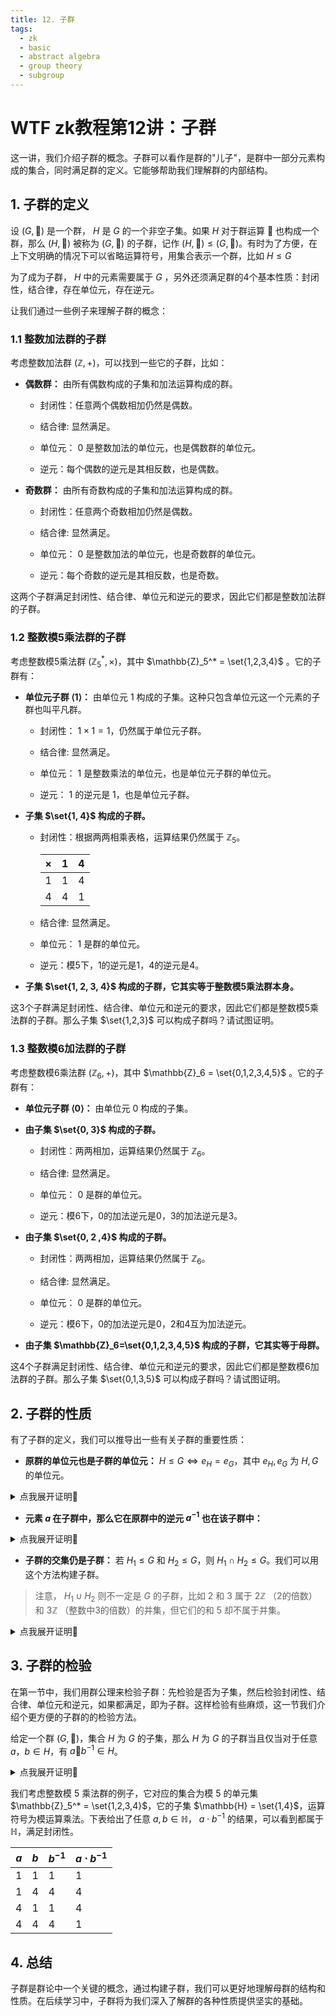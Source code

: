 ```yaml
---
title: 12. 子群
tags:
  - zk
  - basic
  - abstract algebra
  - group theory
  - subgroup
---
```


# WTF zk教程第12讲：子群

这一讲，我们介绍子群的概念。子群可以看作是群的"儿子"，是群中一部分元素构成的集合，同时满足群的定义。它能够帮助我们理解群的内部结构。

## 1. 子群的定义

设 $(G, 🐔)$ 是一个群， $H$ 是 $G$ 的一个非空子集。如果 $H$ 对于群运算 $🐔$ 也构成一个群，那么 $(H, 🐔)$ 被称为 $(G, 🐔)$ 的子群，记作 $(H, 🐔) \leq (G, 🐔)$。有时为了方便，在上下文明确的情况下可以省略运算符号，用集合表示一个群，比如 $H \leq G$

为了成为子群， $H$ 中的元素需要属于 $G$ ，另外还须满足群的4个基本性质：封闭性，结合律，存在单位元，存在逆元。

让我们通过一些例子来理解子群的概念：

### 1.1 整数加法群的子群

考虑整数加法群 $(\mathbb{Z}, +)$，可以找到一些它的子群，比如：

- **偶数群：** 由所有偶数构成的子集和加法运算构成的群。

  - 封闭性：任意两个偶数相加仍然是偶数。

  - 结合律: 显然满足。
  
  - 单位元： $0$ 是整数加法的单位元，也是偶数群的单位元。
  
  - 逆元：每个偶数的逆元是其相反数，也是偶数。

- **奇数群：** 由所有奇数构成的子集和加法运算构成的群。

  - 封闭性：任意两个奇数相加仍然是偶数。
  
  - 结合律: 显然满足。

  - 单位元： $0$ 是整数加法的单位元，也是奇数群的单位元。
  
  - 逆元：每个奇数的逆元是其相反数，也是奇数。

这两个子群满足封闭性、结合律、单位元和逆元的要求，因此它们都是整数加法群的子群。

### 1.2 整数模5乘法群的子群

考虑整数模5乘法群 $(\mathbb{Z}_5^*, \times)$，其中 $\mathbb{Z}_5^* = \set{1,2,3,4}$ 。它的子群有：

- **单位元子群 $\langle 1 \rangle$：** 由单位元 $1$ 构成的子集。这种只包含单位元这一个元素的子群也叫平凡群。

  - 封闭性： $1 \times 1 = 1$，仍然属于单位元子群。
  
  - 结合律: 显然满足。

  - 单位元： $1$ 是整数乘法的单位元，也是单位元子群的单位元。
  
  - 逆元： $1$ 的逆元是 $1$，也是单位元子群。

- **子集 $\set{1, 4}$ 构成的子群。**

  - 封闭性：根据两两相乘表格，运算结果仍然属于 $\mathbb{Z}_5$。
  
    |  ×  | 1 |  4 |
    |----|---|---|
    | 1  | 1  | 4 |
    | 4  | 4 | 1 |

  - 结合律: 显然满足。

  - 单位元： $1$ 是群的单位元。
  
  - 逆元：模5下，1的逆元是1，4的逆元是4。

- **子集 $\set{1, 2, 3, 4}$ 构成的子群，它其实等于整数模5乘法群本身。**

这3个子群满足封闭性、结合律、单位元和逆元的要求，因此它们都是整数模5乘法群的子群。那么子集 $\set{1,2,3}$ 可以构成子群吗？请试图证明。

### 1.3 整数模6加法群的子群

考虑整数模6乘法群 $(\mathbb{Z}_6,+)$，其中 $\mathbb{Z}_6 = \set{0,1,2,3,4,5}$ 。它的子群有：

- **单位元子群 $\langle 0 \rangle$：** 由单位元 $0$ 构成的子集。

- **由子集 $\set{0, 3}$ 构成的子群。**

  - 封闭性：两两相加，运算结果仍然属于 $\mathbb{Z}_6$。

  - 结合律: 显然满足。

  - 单位元： $0$ 是群的单位元。
  
  - 逆元：模6下，0的加法逆元是0，3的加法逆元是3。

- **由子集 $\set{0, 2 ,4}$ 构成的子群。**

  - 封闭性：两两相加，运算结果仍然属于 $\mathbb{Z}_6$。

  - 结合律: 显然满足。

  - 单位元： $0$ 是群的单位元。
  
  - 逆元：模6下，0的加法逆元是0，2和4互为加法逆元。

- **由子集 $\mathbb{Z}_6=\set{0,1,2,3,4,5}$ 构成的子群，它其实等于母群。**

这4个子群满足封闭性、结合律、单位元和逆元的要求，因此它们都是整数模6加法群的子群。那么子集 $\set{0,1,3,5}$ 可以构成子群吗？请试图证明。

## 2. 子群的性质

有了子群的定义，我们可以推导出一些有关子群的重要性质：

-  **原群的单位元也是子群的单位元：** $H \leq G \Longleftrightarrow e_H = e_G$，其中 $e_H, e_G$ 为 $H, G$ 的单位元。

<details><summary>点我展开证明👀</summary>

设 $H$ 是群 $G$ 的子群， $e_G$ 是 $G$ 的单位元， $e_H$ 是 $H$ 的单位元。对于 $H$ 中的任意元素 $h$，由群的定义可知：

$h🐔e_H = h$

由于 $H \leq G$， $e_H$ 也是 $G$ 中的元素。那么 $h🐔e_H$ 也是 $G$ 中的运算。考虑 $G$ 的单位元 $e_G$，有：

$h🐔e_H = h = h🐔e_G$

等式两边同时消去 $h$，有 $e_H=e_G$，因此原群的单位元也是子群的单位元。证毕。

</details>

- **元素 $a$ 在子群中，那么它在原群中的逆元 $a^{-1}$ 也在该子群中：**

<details><summary>点我展开证明👀</summary>

设 $H$ 是群 $G$ 的子群， $a$ 是 $H$ 中的元素， $a_G'$ 是 $a$ 在 $G$ 中的逆元，$a_H'$ 是 $a$ 在 $H$ 中的逆元。我们有：

$a🐔a_H' = e$

$a🐔a_G' = e$

因此 $a🐔a_H' = a🐔a_G'$，我们在等式两端左🐔 $a_G'$ 可以消去 $a$，有 $a_H' = a_G'$。证毕。

</details>

- **子群的交集仍是子群：** 若 $H_1 \leq G$ 和 $H_2 \leq G$，则 $H_1 \cap H_2 \leq G$。我们可以用这个方法构建子群。

> 注意， $H_1 \cup H_2$ 则不一定是 $G$ 的子群，比如 $2$ 和 $3$ 属于 $2\mathbb{Z}$ （2的倍数） 和 $3\mathbb{Z}$ （整数中3的倍数）的并集，但它们的和 $5$ 却不属于并集。

<details><summary>点我展开证明👀</summary>

1. **封闭性：** 设 $a, b \in H_1 \cap H_2$。则 $a, b \in H_1$ 且 $a, b \in H_2$。由于 $H_1$ 是 $G$ 的子群，$ab \in H_1$。同理，由于 $H_2$ 是 $G$ 的子群，$ab \in H_2$。因此，$ab \in H_1 \cap H_2$。所以，$H_1 \cap H_2$ 对于群 $G$ 的运算是封闭的。

2. **结合律：** 显然满足。

3. **单位元：** 由于 $H_1$ 和 $H_2$ 都是 $G$ 的子群，它们都包含 $G$ 的单位元 $e$。因此他们的交集也包含 $G$ 的单位元，$e \in H_1 \cap H_2$。

4. **逆元：** 设任意 $a \in H_1 \cap H_2$。由于 $H_1$ 和 $H_2$ 都是 $G$ 的子群，它们包含 $a$ 在 $G$ 中的逆元素。因此，他们的交集也包含$a$ 在 $G$ 中的逆元素，$a^{-1} \in H_1 \cap H_2$。

由封闭性、结合律、单位元和逆元素的性质，我们得知 $H_1 \cap H_2$ 满足子群的定义。

证毕

</details>

## 3. 子群的检验

在第一节中，我们用群公理来检验子群：先检验是否为子集，然后检验封闭性、结合律、单位元和逆元，如果都满足，即为子群。这样检验有些麻烦，这一节我们介绍个更方便的子群的的检验方法。

给定一个群 $(G, 🐔)$，集合 $H$ 为 $G$ 的子集，那么 $H$ 为 $G$ 的子群当且仅当对于任意 $a，b \in H$，有 $a 🐔 b^{-1} \in H$。 

<details><summary>点我展开证明👀</summary>

我们分别证明充分性和必要性。

**充分性（ $\Rightarrow$）：**

假设 $H$ 是 $G$ 的子群。我们需要证明对于任意 $a, b \in H$，都有 $a 🐔 b^{-1} \in H$。

由于 $H$ 是 $G$ 的子群，所以满足：

1. **封闭性：** 对于任意 $a, b \in H$，有 $a 🐔 b \in H$。
2. **逆元存在：** 对于任意 $a \in H$，有 $a^{-1} \in H$。

设 $c = b^{-1}$，有 $c \in H$，因此根据封闭性 $a🐔c \in H$，也就是 $a🐔b^{-1} \in H$。充分性证明完毕。


**必要性（ $\Leftarrow$）：**

反过来，假设 $H \subseteq G$，对于任意 $a, b \in H$，都有 $a 🐔 b^{-1} \in H$。我们需要证明 $H$ 是 $G$ 的子群。

1. **封闭性：** 对于任意 $a, b \in H$，有 $b^{-1} \in H$，根据假设，有 $a 🐔 (b^{-1})^{-1} \in H$，而 $(b^{-1})^{-1}  = b$，因此有 $a 🐔 b \in H$。封闭性证明完毕。
2. **结合律：** 对于任意  $a, b, c \in H$，有  $a, b, c \in G$，因此 $(a🐔b)🐔c =a🐔(b🐔c)$。
3. **单位元存在：** 我们令 $b = a$，则有 $a 🐔 a^{-1} \in H$，而 $a 🐔 a^{-1} = e$ 为单位元，因此单位元存在。
4. **逆元存在：** 令 $a = e$，对于任意 $b \in H$，有 $e 🐔 b^{-1} \in H$，也就是 $b^{-1} \in H$，因此逆元存在。

综上所述，$H$ 满足群公理的4个性质且 $H \subseteq G$，因此 $H$ 是 $G$ 的子群。

证毕。

</details>

我们考虑整数模 $5$ 乘法群的例子，它对应的集合为模 $5$ 的单元集 $\mathbb{Z}_5^* = \set{1,2,3,4}$，它的子集 $\mathbb{H} = \set{1,4}$，运算符号为模运算乘法。下表给出了任意 $a, b \in \mathbb{H}$， $a \cdot b^{-1}$ 的结果，可以看到都属于 $\mathbb{H}$，满足封闭性。

|   $a$  |   $b$  | $b^{-1}$ | $a \cdot b^{-1}$ |
|--------|--------|----------|-------------------|
|   1    |   1    |    1     |         1         |
|   1    |   4    |    4     |         4         |
|   4    |   1    |    1     |         4         |
|   4    |   4    |    4     |         1         |


## 4. 总结

子群是群论中一个关键的概念，通过构建子群，我们可以更好地理解母群的结构和性质。在后续学习中，子群将为我们深入了解群的各种性质提供坚实的基础。